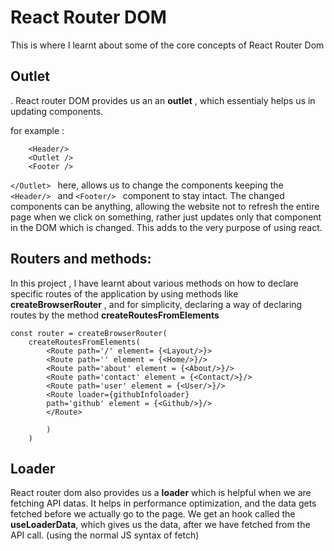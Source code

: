 # React Router DOM

This is where I learnt about some of the core concepts of React Router Dom

## Outlet

 . React router DOM provides us an an **outlet** , which essentialy helps us in updating components.

 for example :

        <Header/>
        <Outlet />
        <Footer />
`</Outlet> ` here, allows us to change the components keeping the `<Header/> ` and `<Footer/> ` component to stay intact. The changed components can be anything, allowing the website not to refresh the entire page when we click on something, rather just updates only that component in the DOM which is changed. This adds to the very purpose of using react.

## Routers and methods:

In this project , I have learnt about various methods on how to declare specific routes of the application by using methods like **createBrowserRouter** , and for simplicity, declaring a way of declaring routes by the method **createRoutesFromElements**

    const router = createBrowserRouter(
        createRoutesFromElements(
            <Route path='/' element= {<Layout/>}>
            <Route path='' element = {<Home/>}/>
            <Route path='about' element = {<About/>}/>
            <Route path='contact' element = {<Contact/>}/>
            <Route path='user' element = {<User/>}/>
            <Route loader={githubInfoloader}
            path='github' element = {<Github/>}/>
            </Route>
        
            )
        )

## Loader

React router dom also provides us a **loader** which is helpful when we
are fetching API datas. It helps in performance optimization, and the data gets fetched before we actually go to the page.
We get an hook called the **useLoaderData**, which gives us the data, after we have fetched from the API call. (using the normal JS syntax of fetch)
